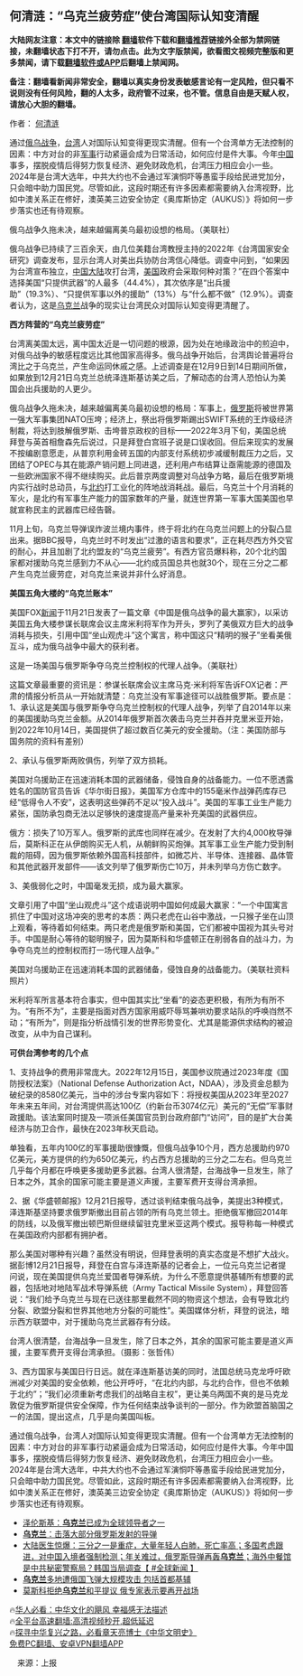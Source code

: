  <!-- 面包屑导航 --> <h2>何清涟：“乌克兰疲劳症”使台湾国际认知变清醒</h2> <p class="notice"><b>大陆网友注意：本文中的链接除 <a href="https://github.com/bannedbook/fanqiang" >翻墙</a>软件下载和<a href="https://github.com/killgcd/justmysocks/blob/master/README.md">翻墙推荐</a>链接外全部为禁网链接，未翻墙状态下打不开，请勿点击。此为文字版禁闻，欲看图文视频完整版和更多禁闻，请下载<a href="https://github.com/bannedbook/fanqiang">翻墙软件或APP</a>后翻墙上禁闻网。</p><p>备注：翻墙看新闻非常安全，翻墙以真实身份发表敏感言论有一定风险，但只看不说则没有任何风险，翻的人太多，政府管不过来，也不管。信息自由是天赋人权，请放心大胆的翻墙。</b></p>  <div class="entry"> <p>作者： <a href="https://www.bannedbook.org/bnews/tag/%e4%bd%95%e6%b8%85%e6%b6%9f/" class="st_tag internal_tag" rel="tag" title="标签 何清涟 下的日志">何清涟</a></p> <p id="summary">通过<a href="https://www.bannedbook.org/bnews/tag/%e4%bf%84%e4%b9%8c%e6%88%98%e4%ba%89/" class="st_tag internal_tag" rel="tag" title="标签 俄乌战争 下的日志">俄乌战争</a>，<a href="https://www.bannedbook.org/bnews/tag/%e5%8f%b0%e6%b9%be/" class="st_tag internal_tag" rel="tag" title="标签 台湾 下的日志">台湾</a>人对国际认知变得更现实清醒。但有一个台湾单方无法控制的因素：中方对台的非<a href="https://www.bannedbook.org/bnews/tag/%E5%86%9B%E4%BA%8B/" class="st_tag internal_tag" rel="tag" title="标签 军事 下的日志">军事</a>行动紧逼会成为日常活动，如何应付是件大事。今年<span class='wp_keywordlink_affiliate'><a href="https://www.bannedbook.org/" title="中国" target="_blank">中国</a></span>事多，摆脱疫情后得努力恢复经济、避免财政危机，台湾压力相应会小一些。2024年是台湾大选年，中共大约也不会通过军演恫吓等愚蛮手段给民进党加分，只会暗中助力国民党。尽管如此，这段时期还有许多因素都需要纳入台湾视野，比如中澳关系正在修好，澳英美三边安全协定《奥库斯协定（AUKUS）》将如何一步步落实也还有待观察。</p> <p id="conimg">俄乌战争久拖未决，越来越偏离美乌最初设想的格局。（美联社）</p> <p>俄乌战争已持续了三百余天，由几位美籍台湾教授主持的2022年《台湾国家安全研究》调查发布，显示台湾人对美出兵协防台湾信心降低。调查中问到，“如果因为台湾宣布独立，<a href="https://www.bannedbook.org/bnews/tag/%E4%B8%AD%E5%9B%BD/" class="st_tag internal_tag" rel="tag" title="标签 中国 下的日志">中国</a><span class='wp_keywordlink_affiliate'><a href="https://www.bannedbook.org/" title="大陆" target="_blank">大陆</a></span>攻打台湾，<a href="https://www.bannedbook.org/bnews/tag/%e7%be%8e%e5%9b%bd/" class="st_tag internal_tag" rel="tag" title="标签 美国 下的日志">美国</a>政府会采取何种对策？”在四个答案中选择美国“只提供武器”的人最多（44.4%），其次依序是“出兵援助”（19.3%）、“只提供军事以外的援助”（13%）与“什么都不做”（12.9%）。调查者认为，这是<a href="https://www.bannedbook.org/bnews/tag/%e4%b9%8c%e5%85%8b%e5%85%b0/" class="st_tag internal_tag" rel="tag" title="标签 乌克兰 下的日志">乌克兰</a>战争的现实让台湾民众对国际认知变得更清醒了。</p> <p><strong>西方阵营的“乌克兰疲劳症”</strong></p> <p>台湾离美国太远，离中国太近是一切问题的根源，因为处在地缘政治中的煎迫中，对俄乌战争的敏感程度远比其他国家高得多。俄乌战争开始后，台湾舆论普遍将台湾比之于乌克兰，产生命运同休戚之感。上述调查是在12月9日到14日期间所做，如果放到12月21日乌克兰总统泽连斯基访美之后，了解动态的台湾人恐怕认为美国会出兵援助的人更少。</p> <p>俄乌战争久拖未决，越来越偏离美乌最初设想的格局：军事上，<a href="https://www.bannedbook.org/bnews/tag/%e4%bf%84%e7%bd%97%e6%96%af/" class="st_tag internal_tag" rel="tag" title="标签 俄罗斯 下的日志">俄罗斯</a>将被世界第一强大军事集团NATO压垮；经济上，祭出将俄罗斯踢出SWIFT系统的王炸级经济制裁，将达到肢解俄罗斯、击垮普京政权的目标——2022年3月下旬，美国总统拜登与英首相詹森先后说过，只是拜登白宫班子说是口误收回。但后来现实的发展不按编剧意愿走，从普京利用金砖五国的内部支付系统初步减缓制裁压力之后，又团结了OPEC与其在能源产销问题上同进退，还利用卢布结算让亟需能源的德国及一些欧洲国家不得不继续购买。此后普京两度调整对乌战争方略，最后在俄罗斯境内实行战时总动员，与<a href="https://www.bannedbook.org/bnews/tag/%e5%8c%97%e7%ba%a6/" class="st_tag internal_tag" rel="tag" title="标签 北约 下的日志">北约</a>打工业化的阵地战消耗战。最后，乌克兰十个月消耗的军火，是北约有军事生产能力的国家数年的产量，就连世界第一军事大国美国也早就宣称民主的武器库已经告磬。</p>  <p>11月上旬，乌克兰导弹误炸波兰境内事件，终于将北约在乌克兰问题上的分裂凸显出来。据BBC报导，乌克兰时不时发出“过激的语言和要求”，正在耗尽西方外交官的耐心，并且加剧了北约盟友的“乌克兰疲劳”。有西方官员爆料称，20个北约国家都对援助乌克兰感到力不从心——北约成员国总共也就30个，现在三分之二都产生乌克兰疲劳症，对乌克兰来说并非什么好消息。</p> <p><strong>美国五角大楼的“乌克兰账本”</strong></p> <p>美国FOX<span class='wp_keywordlink_affiliate'><a href="https://www.bannedbook.org/" title="新闻">新闻</a></span>于11月21日发表了一篇文章《中国是俄乌战争的最大赢家》，以采访美国五角大楼参谋长联席会议主席米利将军作为开头，罗列了美俄双方巨大的战争消耗与损失，引用中国“坐山观虎斗”这个寓言，称中国这只“精明的猴子”坐看美俄互斗，成为俄乌战争中最大的获利者。</p> <p>这是一场美国与俄罗斯争夺乌克兰控制权的代理人战争。（美联社）</p> <p>这篇文章最重要的资讯是：参谋长联席会议主席马克·米利将军告诉FOX记者：严肃的情报分析员从一开始就清楚：乌克兰没有军事途径可以战胜俄罗斯。要点是：1、承认这是美国与俄罗斯争夺乌克兰控制权的代理人战争，列举了自2014年以来的美国援助乌克兰金额。从2014年俄罗斯首次袭击乌克兰并吞并克里米亚开始，到2022年10月14日，美国提供了超过数百亿美元的安全援助。（注：美国防部与国务院的资料有差别）</p> <p>2、承认与俄罗斯两败俱伤，列举了双方损耗。</p> <p>美国对乌援助正在迅速消耗本国的武器储备，侵蚀自身的战备能力。一位不愿透露姓名的国防官员告诉《华尔街日报》，美国军方仓库中的155毫米作战弹药库存已经“低得令人不安”，这表明这些弹药不足以“投入战斗”。美国的军事工业生产能力紧张，国防承包商无法以足够快的速度提高产量来补充美国的武器供应。</p>  <p>俄方：损失了10万军人。俄罗斯的武库也同样在减少。在发射了大约4,000枚导弹后，莫斯科正在从伊朗购买无人机，从朝鲜购买炮弹。其军事工业生产能力受到制裁的阻碍，因为俄罗斯依赖外国高科技部件，如微芯片、半导体、连接器、晶体管和其他武器开发部件——该文列举了俄罗斯伤亡10万，并未列举乌方伤亡数字。</p> <p>3、美俄弱化之时，中国毫发无损，成为最大赢家。</p> <p>文章引用了中国“坐山观虎斗”这个成语说明中国如何成最大赢家：“一个中国寓言抓住了中国对这场冲突的思考的本质：两只老虎在山谷中激战，一只猴子坐在山顶上观看，等待着如何结束。两只老虎是俄罗斯和美国，它们都被中国视为其头号对手。中国是耐心等待的聪明猴子，因为莫斯科和华盛顿正在削弱各自的战斗力，为争夺乌克兰的控制权而打一场代理人战争。”</p> <p>美国对乌援助正在迅速消耗本国的武器储备，侵蚀自身的战备能力。（美联社资料照片）</p> <p>米利将军所言基本符合事实，但中国其实比“坐看”的姿态更积极，有所为有所不为。“有所不为”，主要是指面对西方国家用威吓辱骂兼哄劝要求站队的呼唤岿然不动；“有所为”，则是指分析战情引发的世界形势变化、尤其是能源供求结构的被迫改变，从中为自己谋利。</p> <p><strong>可供台湾参考的几个点</strong></p> <p>1、支持战争的费用非常庞大。2022年12月15日，美国参议院通过2023年度《国防授权法案》（National Defense Authorization Act，NDAA），涉及资金总额为破纪录的8580亿美元，当中的涉台专案内容如下：将授权美国从2023年至2027年未来五年间，对台湾提供高达100亿（约新台币3074亿元）美元的“无偿”军事财政援助。该法案同时提及一项派任美国官员到台政府部门“访问”，目的是扩大台美经济与防卫合作，最快在2023年秋天启动。</p>  <p>单独看，五年内100亿的军事援助很慷慨，但俄乌战争10个月，西方总援助约970亿美元，美方提供的约为650亿美元，约占西方总援助的三分之二左右。但乌克兰几乎每个月都在呼唤更多援助更多武器。台湾人很清楚，台海战争一旦发生，除了日本之外，其余的国家可能主要是道义声援，主要军费开支得台湾承担。</p> <p>2、据《华盛顿邮报》12月21日报导，透过谈判结束俄乌战争，美提出3种模式，泽连斯基坚持要求俄罗斯撤出目前占领的所有乌克兰领土。拒绝俄军撤回2014年的防线，以及俄军撤出顿巴斯但继续留驻克里米亚这两个模式。报导称每一种模式在美国政府内部都有拥护者。</p> <p>那么美国对哪种有兴趣？虽然没有明说，但拜登表明的真实态度是不想扩大战火。据彭博12月21日报导，拜登在白宫与泽连斯基的记者会上，一位元乌克兰记者提问说，现在美国提供乌克兰爱国者导弹系统，为什么不愿意提供基辅所有想要的武器，包括地对地陆军战术导弹系统（Army Tactical Missile System），拜登回答说：“我们给予乌克兰与现在已送往那里截然不同的物资这个想法，会有导致北约分裂、欧盟分裂和世界其他地方分裂的可能性”。美国媒体分析，拜登的说法，暗示西方联盟中，对于援助乌克兰武器存有分歧。</p> <p>台湾人很清楚，台海战争一旦发生，除了日本之外，其余的国家可能主要是道义声援，主要军费开支得台湾承担。（摄影：张哲伟）</p> <p>3、西方国家与美国日行日远。就在泽连斯基访美的同时，法国总统马克龙呼吁欧洲减少对美国的安全依赖，他公开呼吁，“在北约内部，与北约合作，但也不依赖于北约”；“我们必须重新考虑我们的战略自主权”，更让美乌两国不爽的是马克龙敦促为俄罗斯提供安全保障，作为任何结束战争谈判的一部分。作为欧盟首脑国之一的法国，提出这点，几乎是向美国叫板。</p> <p>通过俄乌战争，台湾人对国际认知变得更现实清醒。但有一个台湾单方无法控制的因素：中方对台的非军事行动紧逼会成为日常活动，如何应付是件大事。今年中国事多，摆脱疫情后得努力恢复经济、避免财政危机，台湾压力相应会小一些。2024年是台湾大选年，中共大约也不会通过军演恫吓等愚蛮手段给民进党加分，只会暗中助力国民党。尽管如此，这段时期还有许多因素都需要纳入台湾视野，比如中澳关系正在修好，澳英美三边安全协定《奥库斯协定（AUKUS）》将如何一步步落实也还有待观察。</p> <!--<div id="taboola-mid-1"></div>--><ul class='op-related-articles' title='相关阅读'> <li><a href='https://www.bannedbook.org/bnews/bannedvideo/20221230/1829966.html' target='_blank'>泽伦斯基：<b>乌克兰</b>已成为全球领导者之一</a></li> <li><a href='https://www.bannedbook.org/bnews/worldnews/20221230/1829945.html' target='_blank'><b>乌克兰</b>：击落大部分俄罗斯发射的导弹</a></li> <li><a href='https://www.bannedbook.org/bnews/bannedvideo/20221230/1829856.html' target='_blank'>大陆医生惊爆：三分之一是重症，大量年轻人白肺，死亡率高；多国考虑跟进，对中国入境者强制检测；年关难过，俄罗斯导弹再轰<b>乌克兰</b>；海外中餐馆是中共秘密警察局？韩国当局调查【 #全球新闻 】</a></li> <li><a href='https://www.bannedbook.org/bnews/comments/20221229/1829669.html' target='_blank'><b>乌克兰</b>多地遭俄国飞弹大规模攻击 包括首都基辅</a></li> <li><a href='https://www.bannedbook.org/bnews/baitai/20221229/1829588.html' target='_blank'>莫斯科拒绝<b>乌克兰</b>和平提议 俄专家表示要再开战场</a></li> </ul> <p class="texttj"> 🔥<a href="https://www.bannedbook.org/bnews/comments/20220220/1694796.html" target="_blank">华人必看：中华文化的飓风 幸福感无法描述</a><br/> 🔥<a href="https://github.com/bannedbook/fanqiang/wiki/V2ray%E6%9C%BA%E5%9C%BA" target="_blank">全平台高速翻墙:高清视频秒开,超低延迟</a><br/> 🔥<a href="https://www.bannedbook.org/bnews/comments/20220808/1768773.html" target="_blank">探寻中华复兴之路，必看章天亮博士《中华文明史》</a><br/> <a href="https://github.com/bannedbook/fanqiang/wiki/%E7%A6%81%E9%97%BB%E7%BD%91%E5%AE%89%E5%8D%93%E7%BF%BB%E5%A2%99%E6%96%B0%E9%97%BBAPP" target="_blank">免费PC翻墙、安卓VPN翻墙APP</a><br/> </p> <p class="src-info">　来源：上报 </p><a name='sharetosocial'></a> <div style="margin-bottom:5px;padding-bottom:5px;clear:both"> <div id="archive-pix-1" class="banner-ads"> <!-- AuctionX Display platform tag START --> <div id="27602x728x90x621x_ADSLOT1" clicktrack="%%CLICK_URL_ESC%%"></div>  <!-- AuctionX Display platform tag END --> </div> <div id="archive-pix-2" class="banner-ads"> <!-- AuctionX Display platform tag START --> <div id="27556x300x250x621x_ADSLOT1" clicktrack="%%CLICK_URL_ESC%%" style="margin:0 auto;text-align:center"></div>  <!-- AuctionX Display platform tag END --> </div> </div>  <div id="archive-pix-1" class="banner-ads"> <!-- AuctionX Display platform tag START --> <div id="27603x728x90x621x_ADSLOT1" clicktrack="%%CLICK_URL_ESC%%"></div>  <!-- AuctionX Display platform tag END --> </div> </div><!--END ENTRY--> 